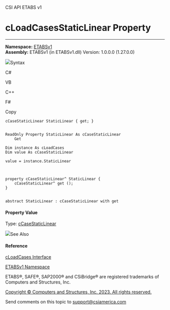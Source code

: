 ﻿

CSI API ETABS v1

# cLoadCasesStaticLinear Property  
  
---  
  
**Namespace:** [ETABSv1](2780f1b8-2033-5289-2298-1cdb2a7508d9.htm)  
**Assembly:** ETABSv1 (in ETABSv1.dll) Version: 1.0.0.0 (1.27.0.0)

![](../icons/SectionExpanded.png)Syntax

C#

VB

C++

F#

Copy

    
    
    cCaseStaticLinear StaticLinear { get; }
    
    
    ReadOnly Property StaticLinear As cCaseStaticLinear
    	Get
    
    Dim instance As cLoadCases
    Dim value As cCaseStaticLinear
    
    value = instance.StaticLinear
    
    
    
    property cCaseStaticLinear^ StaticLinear {
    	cCaseStaticLinear^ get ();
    }
    
    
    abstract StaticLinear : cCaseStaticLinear with get
    

#### Property Value

Type: [cCaseStaticLinear](f6b858ea-249e-f79d-4679-b81c04f8660e.htm)

![](../icons/SectionExpanded.png)See Also

#### Reference

[cLoadCases Interface](5af09358-fbf5-20ff-4d6c-6ebe67a3f1e4.htm)

[ETABSv1 Namespace](2780f1b8-2033-5289-2298-1cdb2a7508d9.htm)

ETABS®, SAFE®, SAP2000® and CSiBridge® are registered trademarks of Computers
and Structures, Inc.  

[Copyright © Computers and Structures, Inc. 2023. All rights
reserved.](http://www.csiamerica.com)

Send comments on this topic to
[support@csiamerica.com](mailto:support%40csiamerica.com?Subject=CSI%20API%20ETABS%20v1)

